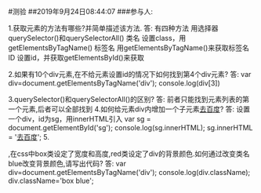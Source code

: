 #测验
##2019年9月24日08:44:07
###参与人:

1.获取元素的方法有哪些?并简单描述该方法.
答:
   有四种方法
   用选择器   querySelector()和querySelectorAll()
   类名    设置class，用getElementsByTagName()
   标签名   用getElementsByTagName()来获取标签名
   ID      设置id，并获取getElementsById()来获取
   
2.如果有10个div元素,在不给元素设置id的情况下如何找到第4个div元素?
答:
     var div=document.getElementsByTagName('div');
   console.log(div[3])

3.querySelector()和querySelectorAll()的区别?
答:
   前者只能找到元素列表的第一个元素,后者可以全部找到
4.如何给元素div内增加一个子元素<a href="#">去百度</a>?
答:     设置一个div，id为sg，用innerHTML引入
       var sg = document.getElementById('sg');
       console.log(sg.innerHTML);
       sg.innerHTML = '<a href="#">去百度</a>';
5.<div class="box red">,在css中box类设定了宽度和高度,red类设定了div的背景颜色.如何通过改变类名blue改变背景颜色,请写出代码?
答:   var div=document.getElementsByTagName('div');
      console.log(div.className);
      div.className='box blue';
     